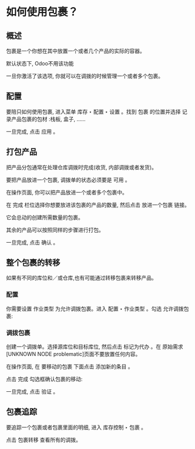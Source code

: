 # 如何使用包裹？

## 概述

包裹是一个你想在其中放置一个或者几个产品的实际的容器。

默认状态下, Odoo不用该功能

一旦你激活了该选项, 你就可以在调拨的时候管理一个或者多个包裹。

## 配置

要陪只如何使用包裹, 进入菜单 库存 ‣ 配置 ‣ 设置 。找到 包裹 的位置并选择 记录产品包裹的包材 :栈板, 盒子, ……

一旦完成, 点击 应用 。

## 打包产品

把产品分包通常在处理仓库调拨时完成\(收货, 内部调拨或者发货\)。

要把产品放进一个包裹, 调拨单的状态必须要是 可用 。

在操作页面, 你可以把产品放进一个或者多个包裹中。

在 完成 栏位选择你想要放进该包裹的产品的数量, 然后点击 放进一个包裹 链接。

它会总动的创建所需数量的包裹。

其余的产品可以按照同样的步骤进行打包。

一旦完成, 点击 确认 。

## 整个包裹的转移

如果有不同的库位和／或仓库,也有可能通过转移包裹来转移产品。

### 配置

你需要设置 作业类型 为允许调拨包裹。进入 配置 ‣ 作业类型 。勾选 允许调拨包裹:

### 调拨包裹

创建一个调拨单。选择源库位和目标库位, 然后点击 标记为代办 。在 原始需求 \[UNKNOWN NODE problematic\]页面不要放置任何内容。

在操作页面, 在 要移动的包裹 下面点击 添加新的条目 。

点击 完成 勾选框确认包裹的移动:

一旦完成, 点击 验证 。

## 包裹追踪

要追踪一个包裹或者包裹里面的明细, 进入 库存控制 ‣ 包裹 。

点击 包裹转移 查看所有的调拨。

